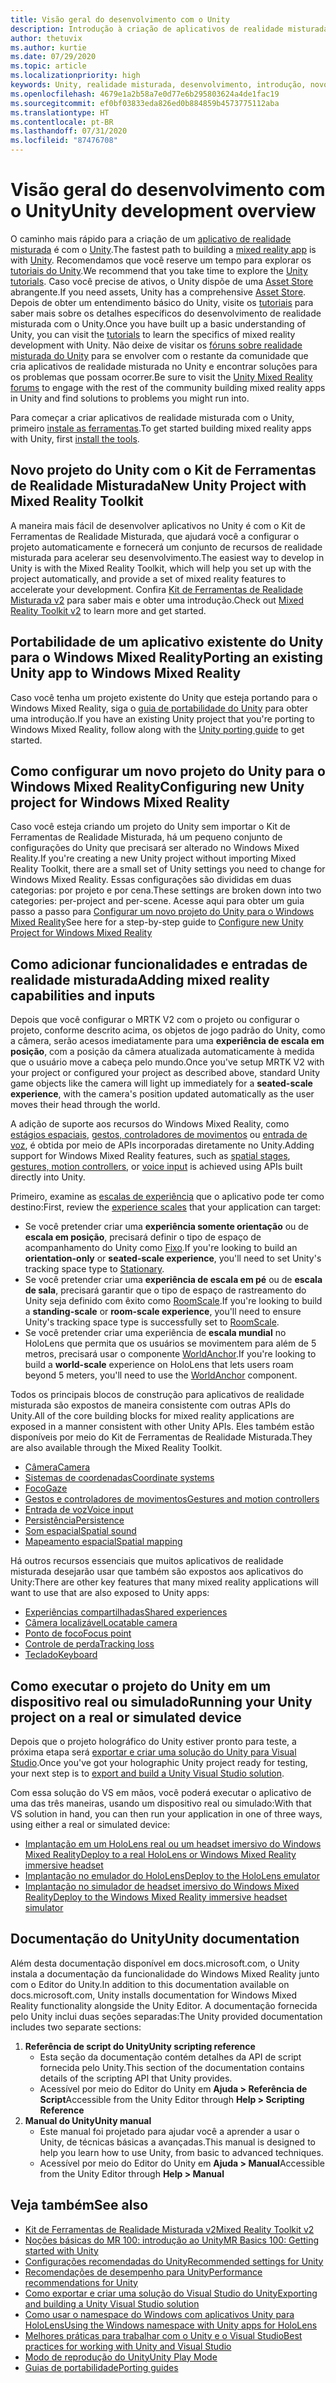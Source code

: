 ```yaml
---
title: Visão geral do desenvolvimento com o Unity
description: Introdução à criação de aplicativos de realidade misturada no Unity.
author: thetuvix
ms.author: kurtie
ms.date: 07/29/2020
ms.topic: article
ms.localizationpriority: high
keywords: Unity, realidade misturada, desenvolvimento, introdução, novo projeto, portabilidade, funcionalidade, câmera, simulação, emulação, documentação
ms.openlocfilehash: 4679e1a2b58a7e0d77e6b295803624a4de1fac19
ms.sourcegitcommit: ef0bf03833eda826ed0b884859b4573775112aba
ms.translationtype: HT
ms.contentlocale: pt-BR
ms.lasthandoff: 07/31/2020
ms.locfileid: "87476708"
---
```

# <a name="unity-development-overview"></a><span data-ttu-id="d92f6-104">Visão geral do desenvolvimento com o Unity</span><span class="sxs-lookup"><span data-stu-id="d92f6-104">Unity development overview</span></span>

<span data-ttu-id="d92f6-105">O caminho mais rápido para a criação de um [aplicativo de realidade misturada](app-views.md) é com o [Unity](https://unity.com).</span><span class="sxs-lookup"><span data-stu-id="d92f6-105">The fastest path to building a [mixed reality app](app-views.md) is with [Unity](https://unity.com).</span></span> <span data-ttu-id="d92f6-106">Recomendamos que você reserve um tempo para explorar os [tutoriais do Unity](https://unity3d.com/learn/tutorials).</span><span class="sxs-lookup"><span data-stu-id="d92f6-106">We recommend that you take time to explore the [Unity tutorials](https://unity3d.com/learn/tutorials).</span></span> <span data-ttu-id="d92f6-107">Caso você precise de ativos, o Unity dispõe de uma [Asset Store](https://www.assetstore.unity3d.com/) abrangente.</span><span class="sxs-lookup"><span data-stu-id="d92f6-107">If you need assets, Unity has a comprehensive [Asset Store](https://www.assetstore.unity3d.com/).</span></span> <span data-ttu-id="d92f6-108">Depois de obter um entendimento básico do Unity, visite os [tutoriais](tutorials.md) para saber mais sobre os detalhes específicos do desenvolvimento de realidade misturada com o Unity.</span><span class="sxs-lookup"><span data-stu-id="d92f6-108">Once you have built up a basic understanding of Unity, you can visit the [tutorials](tutorials.md) to learn the specifics of mixed reality development with Unity.</span></span> <span data-ttu-id="d92f6-109">Não deixe de visitar os [fóruns sobre realidade misturada do Unity](https://forum.unity3d.com/forums/hololens.102/) para se envolver com o restante da comunidade que cria aplicativos de realidade misturada no Unity e encontrar soluções para os problemas que possam ocorrer.</span><span class="sxs-lookup"><span data-stu-id="d92f6-109">Be sure to visit the [Unity Mixed Reality forums](https://forum.unity3d.com/forums/hololens.102/) to engage with the rest of the community building mixed reality apps in Unity and find solutions to problems you might run into.</span></span>

<span data-ttu-id="d92f6-110">Para começar a criar aplicativos de realidade misturada com o Unity, primeiro [instale as ferramentas](install-the-tools.md).</span><span class="sxs-lookup"><span data-stu-id="d92f6-110">To get started building mixed reality apps with Unity, first [install the tools](install-the-tools.md).</span></span>

## <a name="new-unity-project-with-mixed-reality-toolkit"></a><span data-ttu-id="d92f6-111">Novo projeto do Unity com o Kit de Ferramentas de Realidade Misturada</span><span class="sxs-lookup"><span data-stu-id="d92f6-111">New Unity Project with Mixed Reality Toolkit</span></span> 

<span data-ttu-id="d92f6-112">A maneira mais fácil de desenvolver aplicativos no Unity é com o Kit de Ferramentas de Realidade Misturada, que ajudará você a configurar o projeto automaticamente e fornecerá um conjunto de recursos de realidade misturada para acelerar seu desenvolvimento.</span><span class="sxs-lookup"><span data-stu-id="d92f6-112">The easiest way to develop in Unity is with the Mixed Reality Toolkit, which will help you set up with the project automatically, and provide a set of mixed reality features to accelerate your development.</span></span> <span data-ttu-id="d92f6-113">Confira [Kit de Ferramentas de Realidade Misturada v2](mrtk-getting-started.md) para saber mais e obter uma introdução.</span><span class="sxs-lookup"><span data-stu-id="d92f6-113">Check out [Mixed Reality Toolkit v2](mrtk-getting-started.md) to learn more and get started.</span></span> 

## <a name="porting-an-existing-unity-app-to-windows-mixed-reality"></a><span data-ttu-id="d92f6-114">Portabilidade de um aplicativo existente do Unity para o Windows Mixed Reality</span><span class="sxs-lookup"><span data-stu-id="d92f6-114">Porting an existing Unity app to Windows Mixed Reality</span></span>

<span data-ttu-id="d92f6-115">Caso você tenha um projeto existente do Unity que esteja portando para o Windows Mixed Reality, siga o [guia de portabilidade do Unity](porting-guides.md) para obter uma introdução.</span><span class="sxs-lookup"><span data-stu-id="d92f6-115">If you have an existing Unity project that you're porting to Windows Mixed Reality, follow along with the [Unity porting guide](porting-guides.md) to get started.</span></span>

## <a name="configuring-new-unity-project-for-windows-mixed-reality"></a><span data-ttu-id="d92f6-116">Como configurar um novo projeto do Unity para o Windows Mixed Reality</span><span class="sxs-lookup"><span data-stu-id="d92f6-116">Configuring new Unity project for Windows Mixed Reality</span></span>

<span data-ttu-id="d92f6-117">Caso você esteja criando um projeto do Unity sem importar o Kit de Ferramentas de Realidade Misturada, há um pequeno conjunto de configurações do Unity que precisará ser alterado no Windows Mixed Reality.</span><span class="sxs-lookup"><span data-stu-id="d92f6-117">If you're creating a new Unity project without importing Mixed Reality Toolkit, there are a small set of Unity settings you need to change for Windows Mixed Reality.</span></span> <span data-ttu-id="d92f6-118">Essas configurações são divididas em duas categorias: por projeto e por cena.</span><span class="sxs-lookup"><span data-stu-id="d92f6-118">These settings are broken down into two categories: per-project and per-scene.</span></span> <span data-ttu-id="d92f6-119">Acesse aqui para obter um guia passo a passo para [Configurar um novo projeto do Unity para o Windows Mixed Reality](Configure-Unity-Project.md)</span><span class="sxs-lookup"><span data-stu-id="d92f6-119">See here for a step-by-step guide to [Configure new Unity Project for Windows Mixed Reality](Configure-Unity-Project.md)</span></span>

## <a name="adding-mixed-reality-capabilities-and-inputs"></a><span data-ttu-id="d92f6-120">Como adicionar funcionalidades e entradas de realidade misturada</span><span class="sxs-lookup"><span data-stu-id="d92f6-120">Adding mixed reality capabilities and inputs</span></span>

<span data-ttu-id="d92f6-121">Depois que você configurar o MRTK V2 com o projeto ou configurar o projeto, conforme descrito acima, os objetos de jogo padrão do Unity, como a câmera, serão acesos imediatamente para uma **experiência de escala em posição**, com a posição da câmera atualizada automaticamente à medida que o usuário move a cabeça pelo mundo.</span><span class="sxs-lookup"><span data-stu-id="d92f6-121">Once you've setup MRTK V2 with your project or configured your project as described above, standard Unity game objects like the camera will light up immediately for a **seated-scale experience**, with the camera's position updated automatically as the user moves their head through the world.</span></span>

<span data-ttu-id="d92f6-122">A adição de suporte aos recursos do Windows Mixed Reality, como [estágios espaciais](coordinate-systems.md#spatial-coordinate-systems), [gestos, controladores de movimentos](gestures-and-motion-controllers-in-unity.md) ou [entrada de voz](voice-input-in-unity.md), é obtida por meio de APIs incorporadas diretamente no Unity.</span><span class="sxs-lookup"><span data-stu-id="d92f6-122">Adding support for Windows Mixed Reality features, such as [spatial stages](coordinate-systems.md#spatial-coordinate-systems), [gestures, motion controllers](gestures-and-motion-controllers-in-unity.md), or [voice input](voice-input-in-unity.md) is achieved using APIs built directly into Unity.</span></span> 

<span data-ttu-id="d92f6-123">Primeiro, examine as [escalas de experiência](coordinate-systems.md) que o aplicativo pode ter como destino:</span><span class="sxs-lookup"><span data-stu-id="d92f6-123">First, review the [experience scales](coordinate-systems.md) that your application can target:</span></span>
* <span data-ttu-id="d92f6-124">Se você pretender criar uma **experiência somente orientação** ou de **escala em posição**, precisará definir o tipo de espaço de acompanhamento do Unity como [Fixo](coordinate-systems-in-unity.md#building-an-orientation-only-or-seated-scale-experience).</span><span class="sxs-lookup"><span data-stu-id="d92f6-124">If you're looking to build an **orientation-only** or **seated-scale experience**, you'll need to set Unity's tracking space type to [Stationary](coordinate-systems-in-unity.md#building-an-orientation-only-or-seated-scale-experience).</span></span>
* <span data-ttu-id="d92f6-125">Se você pretender criar uma **experiência de escala em pé** ou de **escala de sala**, precisará garantir que o tipo de espaço de rastreamento do Unity seja definido com êxito como [RoomScale](coordinate-systems-in-unity.md#building-an-orientation-only-or-seated-scale-experience).</span><span class="sxs-lookup"><span data-stu-id="d92f6-125">If you're looking to build a **standing-scale** or **room-scale experience**, you'll need to ensure Unity's tracking space type is successfully set to [RoomScale](coordinate-systems-in-unity.md#building-an-orientation-only-or-seated-scale-experience).</span></span>
* <span data-ttu-id="d92f6-126">Se você pretender criar uma experiência de **escala mundial** no HoloLens que permita que os usuários se movimentem para além de 5 metros, precisará usar o componente [WorldAnchor](coordinate-systems-in-unity.md#building-a-world-scale-experience).</span><span class="sxs-lookup"><span data-stu-id="d92f6-126">If you're looking to build a **world-scale** experience on HoloLens that lets users roam beyond 5 meters, you'll need to use the [WorldAnchor](coordinate-systems-in-unity.md#building-a-world-scale-experience) component.</span></span>

<span data-ttu-id="d92f6-127">Todos os principais blocos de construção para aplicativos de realidade misturada são expostos de maneira consistente com outras APIs do Unity.</span><span class="sxs-lookup"><span data-stu-id="d92f6-127">All of the core building blocks for mixed reality applications are exposed in a manner consistent with other Unity APIs.</span></span> <span data-ttu-id="d92f6-128">Eles também estão disponíveis por meio do Kit de Ferramentas de Realidade Misturada.</span><span class="sxs-lookup"><span data-stu-id="d92f6-128">They are also available through the Mixed Reality Toolkit.</span></span>
* [<span data-ttu-id="d92f6-129">Câmera</span><span class="sxs-lookup"><span data-stu-id="d92f6-129">Camera</span></span>](camera-in-unity.md)
* [<span data-ttu-id="d92f6-130">Sistemas de coordenadas</span><span class="sxs-lookup"><span data-stu-id="d92f6-130">Coordinate systems</span></span>](coordinate-systems-in-unity.md)
* [<span data-ttu-id="d92f6-131">Foco</span><span class="sxs-lookup"><span data-stu-id="d92f6-131">Gaze</span></span>](gaze-in-unity.md)
* [<span data-ttu-id="d92f6-132">Gestos e controladores de movimentos</span><span class="sxs-lookup"><span data-stu-id="d92f6-132">Gestures and motion controllers</span></span>](gestures-and-motion-controllers-in-unity.md)
* [<span data-ttu-id="d92f6-133">Entrada de voz</span><span class="sxs-lookup"><span data-stu-id="d92f6-133">Voice input</span></span>](voice-input-in-unity.md)
* [<span data-ttu-id="d92f6-134">Persistência</span><span class="sxs-lookup"><span data-stu-id="d92f6-134">Persistence</span></span>](persistence-in-unity.md)
* [<span data-ttu-id="d92f6-135">Som espacial</span><span class="sxs-lookup"><span data-stu-id="d92f6-135">Spatial sound</span></span>](spatial-sound-in-unity.md)
* [<span data-ttu-id="d92f6-136">Mapeamento espacial</span><span class="sxs-lookup"><span data-stu-id="d92f6-136">Spatial mapping</span></span>](spatial-mapping-in-unity.md)

<span data-ttu-id="d92f6-137">Há outros recursos essenciais que muitos aplicativos de realidade misturada desejarão usar que também são expostos aos aplicativos do Unity:</span><span class="sxs-lookup"><span data-stu-id="d92f6-137">There are other key features that many mixed reality applications will want to use that are also exposed to Unity apps:</span></span>
* [<span data-ttu-id="d92f6-138">Experiências compartilhadas</span><span class="sxs-lookup"><span data-stu-id="d92f6-138">Shared experiences</span></span>](shared-experiences-in-unity.md)
* [<span data-ttu-id="d92f6-139">Câmera localizável</span><span class="sxs-lookup"><span data-stu-id="d92f6-139">Locatable camera</span></span>](locatable-camera-in-unity.md)
* [<span data-ttu-id="d92f6-140">Ponto de foco</span><span class="sxs-lookup"><span data-stu-id="d92f6-140">Focus point</span></span>](focus-point-in-unity.md)
* [<span data-ttu-id="d92f6-141">Controle de perda</span><span class="sxs-lookup"><span data-stu-id="d92f6-141">Tracking loss</span></span>](tracking-loss-in-unity.md)
* [<span data-ttu-id="d92f6-142">Teclado</span><span class="sxs-lookup"><span data-stu-id="d92f6-142">Keyboard</span></span>](keyboard-input-in-unity.md)

## <a name="running-your-unity-project-on-a-real-or-simulated-device"></a><span data-ttu-id="d92f6-143">Como executar o projeto do Unity em um dispositivo real ou simulado</span><span class="sxs-lookup"><span data-stu-id="d92f6-143">Running your Unity project on a real or simulated device</span></span>

<span data-ttu-id="d92f6-144">Depois que o projeto holográfico do Unity estiver pronto para teste, a próxima etapa será [exportar e criar uma solução do Unity para Visual Studio](exporting-and-building-a-unity-visual-studio-solution.md).</span><span class="sxs-lookup"><span data-stu-id="d92f6-144">Once you've got your holographic Unity project ready for testing, your next step is to [export and build a Unity Visual Studio solution](exporting-and-building-a-unity-visual-studio-solution.md).</span></span>

<span data-ttu-id="d92f6-145">Com essa solução do VS em mãos, você poderá executar o aplicativo de uma das três maneiras, usando um dispositivo real ou simulado:</span><span class="sxs-lookup"><span data-stu-id="d92f6-145">With that VS solution in hand, you can then run your application in one of three ways, using either a real or simulated device:</span></span>
* [<span data-ttu-id="d92f6-146">Implantação em um HoloLens real ou um headset imersivo do Windows Mixed Reality</span><span class="sxs-lookup"><span data-stu-id="d92f6-146">Deploy to a real HoloLens or Windows Mixed Reality immersive headset</span></span>](using-visual-studio.md)
* [<span data-ttu-id="d92f6-147">Implantação no emulador do HoloLens</span><span class="sxs-lookup"><span data-stu-id="d92f6-147">Deploy to the HoloLens emulator</span></span>](using-the-hololens-emulator.md)
* [<span data-ttu-id="d92f6-148">Implantação no simulador de headset imersivo do Windows Mixed Reality</span><span class="sxs-lookup"><span data-stu-id="d92f6-148">Deploy to the Windows Mixed Reality immersive headset simulator</span></span>](using-the-windows-mixed-reality-simulator.md)

## <a name="unity-documentation"></a><span data-ttu-id="d92f6-149">Documentação do Unity</span><span class="sxs-lookup"><span data-stu-id="d92f6-149">Unity documentation</span></span>

<span data-ttu-id="d92f6-150">Além desta documentação disponível em docs.microsoft.com, o Unity instala a documentação da funcionalidade do Windows Mixed Reality junto com o Editor do Unity.</span><span class="sxs-lookup"><span data-stu-id="d92f6-150">In addition to this documentation available on docs.microsoft.com, Unity installs documentation for Windows Mixed Reality functionality alongside the Unity Editor.</span></span> <span data-ttu-id="d92f6-151">A documentação fornecida pelo Unity inclui duas seções separadas:</span><span class="sxs-lookup"><span data-stu-id="d92f6-151">The Unity provided documentation includes two separate sections:</span></span>
1. <span data-ttu-id="d92f6-152">**Referência de script do Unity**</span><span class="sxs-lookup"><span data-stu-id="d92f6-152">**Unity scripting reference**</span></span>
    * <span data-ttu-id="d92f6-153">Esta seção da documentação contém detalhes da API de script fornecida pelo Unity.</span><span class="sxs-lookup"><span data-stu-id="d92f6-153">This section of the documentation contains details of the scripting API that Unity provides.</span></span>
    * <span data-ttu-id="d92f6-154">Acessível por meio do Editor do Unity em **Ajuda > Referência de Script**</span><span class="sxs-lookup"><span data-stu-id="d92f6-154">Accessible from the Unity Editor through **Help > Scripting Reference**</span></span>
2. <span data-ttu-id="d92f6-155">**Manual do Unity**</span><span class="sxs-lookup"><span data-stu-id="d92f6-155">**Unity manual**</span></span>
    * <span data-ttu-id="d92f6-156">Este manual foi projetado para ajudar você a aprender a usar o Unity, de técnicas básicas a avançadas.</span><span class="sxs-lookup"><span data-stu-id="d92f6-156">This manual is designed to help you learn how to use Unity, from basic to advanced techniques.</span></span>
    * <span data-ttu-id="d92f6-157">Acessível por meio do Editor do Unity em **Ajuda > Manual**</span><span class="sxs-lookup"><span data-stu-id="d92f6-157">Accessible from the Unity Editor through **Help > Manual**</span></span>

## <a name="see-also"></a><span data-ttu-id="d92f6-158">Veja também</span><span class="sxs-lookup"><span data-stu-id="d92f6-158">See also</span></span>
* [<span data-ttu-id="d92f6-159">Kit de Ferramentas de Realidade Misturada v2</span><span class="sxs-lookup"><span data-stu-id="d92f6-159">Mixed Reality Toolkit v2</span></span>](mrtk-getting-started.md)
* [<span data-ttu-id="d92f6-160">Noções básicas do MR 100: introdução ao Unity</span><span class="sxs-lookup"><span data-stu-id="d92f6-160">MR Basics 100: Getting started with Unity</span></span>](holograms-100.md)
* [<span data-ttu-id="d92f6-161">Configurações recomendadas do Unity</span><span class="sxs-lookup"><span data-stu-id="d92f6-161">Recommended settings for Unity</span></span>](recommended-settings-for-unity.md)
* [<span data-ttu-id="d92f6-162">Recomendações de desempenho para Unity</span><span class="sxs-lookup"><span data-stu-id="d92f6-162">Performance recommendations for Unity</span></span>](performance-recommendations-for-unity.md)
* [<span data-ttu-id="d92f6-163">Como exportar e criar uma solução do Visual Studio do Unity</span><span class="sxs-lookup"><span data-stu-id="d92f6-163">Exporting and building a Unity Visual Studio solution</span></span>](exporting-and-building-a-unity-visual-studio-solution.md)
* [<span data-ttu-id="d92f6-164">Como usar o namespace do Windows com aplicativos Unity para HoloLens</span><span class="sxs-lookup"><span data-stu-id="d92f6-164">Using the Windows namespace with Unity apps for HoloLens</span></span>](using-the-windows-namespace-with-unity-apps-for-hololens.md)
* [<span data-ttu-id="d92f6-165">Melhores práticas para trabalhar com o Unity e o Visual Studio</span><span class="sxs-lookup"><span data-stu-id="d92f6-165">Best practices for working with Unity and Visual Studio</span></span>](best-practices-for-working-with-unity-and-visual-studio.md)
* [<span data-ttu-id="d92f6-166">Modo de reprodução do Unity</span><span class="sxs-lookup"><span data-stu-id="d92f6-166">Unity Play Mode</span></span>](unity-play-mode.md)
* [<span data-ttu-id="d92f6-167">Guias de portabilidade</span><span class="sxs-lookup"><span data-stu-id="d92f6-167">Porting guides</span></span>](porting-guides.md)
